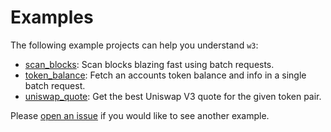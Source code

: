 # Examples

The following example projects can help you understand `w3`:

* [scan_blocks](scan_blocks/): Scan blocks blazing fast using batch requests.
* [token_balance](token_balance/): Fetch an accounts token balance and info in a single batch request.
* [uniswap_quote](uniswap_quote/): Get the best Uniswap V3 quote for the given token pair.

Please [open an issue](https://github.com/lmittmann/w3/issues/new) if you
would like to see another example.
